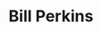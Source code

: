 ---
layout: default
tag: NY
title: Bill Perkins
image: https://nyoobserver.files.wordpress.com/2015/10/img_4485.jpg?quality=80
district: 13
party: Democrat
seat: House
website: http://www.billperkins.org/
donate: https://secure.actblue.com/contribute/page/sdbillperkins
---